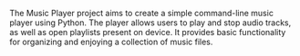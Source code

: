 The Music Player project aims to create a simple command-line music player using Python. The player allows users to play and stop audio tracks, as well as open playlists present on device. It provides basic functionality for organizing and enjoying a collection of music files.
